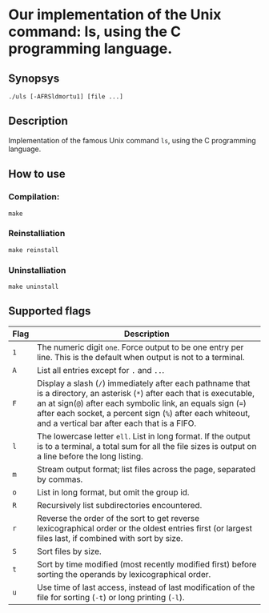 # Our implementation of the Unix command: ls, using the C programming language.

## Synopsys

    ./uls [-AFRSldmortu1] [file ...]

## Description

Implementation of the famous Unix command ```ls```, using the C programming
language.

## How to use

### Compilation:

    make

### Reinstalliation

    make reinstall

### Uninstalliation

    make uninstall

## Supported flags
 
|Flag|Description|
|----|------------------------------------------------------------------------|
|```1```|The numeric digit ```one```. Force output to be one entry per line. This is the default when output is not to a terminal.|
|```A```|List all entries except for ```.``` and ```..```.|
|```F```|Display a slash (```/```) immediately after each pathname that is a directory, an asterisk (```*```) after each that is executable, an at sign(```@```) after each symbolic link, an equals sign (```=```) after each socket, a percent sign (```%```) after each whiteout, and a vertical bar after each that is a FIFO.|
|```l```|The lowercase letter ```ell```. List in long format. If the output is to a terminal, a total sum for all the file sizes is output on a line before  the long listing.|
|```m```|Stream output format; list files across the page, separated by   commas.|
|```o```|List in long format, but omit the group id.|
|```R```|Recursively list subdirectories encountered.|
|```r```|Reverse the order of the sort to get reverse lexicographical order or the oldest entries first (or largest files last, if combined with sort by size.|
|```S```|Sort files by size.|
|```t```|Sort by time modified (most recently modified first) before sorting  the operands by lexicographical order.|
|```u```|Use time of last access, instead of last modification of the file for sorting (```-t```) or long printing (```-l```).|
